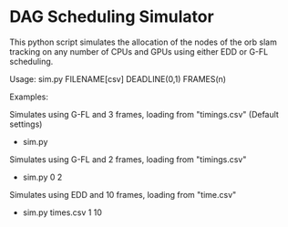 # DAG Scheduling Simulator
This python script simulates the allocation of the nodes of the orb slam tracking on any number of CPUs and GPUs using either EDD or G-FL scheduling.

Usage: sim.py FILENAME[csv] DEADLINE(0,1) FRAMES(n)

Examples:

Simulates using G-FL and 3 frames, loading from "timings.csv" (Default settings)

- sim.py

Simulates using G-FL and 2 frames, loading from "timings.csv"

- sim.py 0 2

Simulates using EDD and 10 frames, loading from "time.csv"

- sim.py times.csv 1 10
